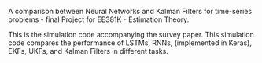 A comparison between Neural Networks and Kalman Filters for time-series problems - final Project for EE381K - Estimation Theory.


This is the simulation code accompanying the survey paper. This simulation code compares the performance of LSTMs, RNNs, (implemented in Keras), EKFs, UKFs, and Kalman Filters in different tasks.
